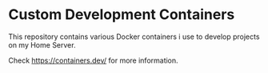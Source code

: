 # Custom Development Containers
This repository contains various Docker containers i use to develop projects on my Home Server.

Check https://containers.dev/ for more information.